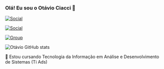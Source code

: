 ### Olá! Eu sou o Otávio Ciacci 🤙
[![Social](https://img.shields.io/badge/Instagram-E4405F?style=for-the-badge&logo=instagram&logoColor=white)](https://www.instagram.com/otavio.c.lopes/)

[![Social](https://img.shields.io/badge/Facebook-1877F2?style=for-the-badge&logo=facebook&logoColor=white)](https://www.facebook.com/otaviociacci/)

[![Group](https://img.shields.io/badge/Twitter-1DA1F2?style=for-the-badge&logo=twitter&logoColor=white)](https://twitter.com/otavio_ciacci)

![Otávio GitHub stats](https://github-readme-stats.vercel.app/api?username=otaviociacci&show_icons=true&theme=gruvbox)

📖 Estou cursando Tecnologia da Informação em Análise e Desenvolvimento de Sistemas (Ti Ads) 
